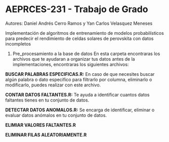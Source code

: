 # AEPRCES-231 - Trabajo de Grado
Autores: Daniel Andrés Cerro Ramos y Yan Carlos Velasquez Meneses

Implementación de algoritmos de entrenamiento de modelos probabilísticos para predecir el rendimiento de celdas solares de perovskita con datos incompletos

1. Pre_procesamiento a la base de datos
En esta carpeta encontraras los archivos que te ayudaran a organizar tus datos antes de la implementaciones, encontraras los siguientes archivos:

**BUSCAR PALABRAS ESPECIFICAS.R:** En caso de que necesites buscar algún palabra o dato especifico para filtrarlo por columna, eliminarlo o modificarlo, puedes realizar con este archivo.

**CONTAR DATOS FALTANTES.R:** Te ayuda a identificar cuantos datos faltantes tienes en tu conjunto de datos.

**DETECTAR DATOS ANOMALOS.R:** Se encarga de identificar, eliminar o evaluar datos anómalos en tu conjunto de datos.

**ELIMIAR VALORES FALTANTES.R**

**ELIMINAR FILAS ALEATORIAMENTE.R**

